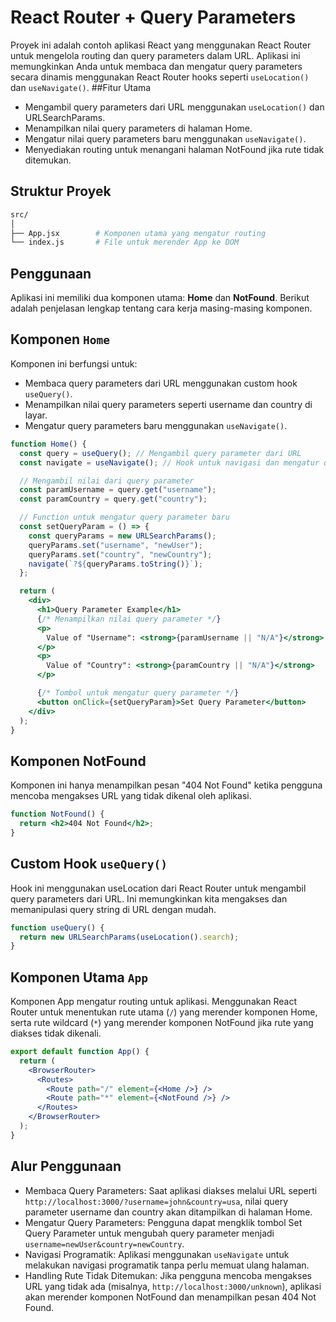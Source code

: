 # React Router + Query Parameters

Proyek ini adalah contoh aplikasi React yang menggunakan React Router untuk mengelola routing dan query parameters dalam URL. Aplikasi ini memungkinkan Anda untuk membaca dan mengatur query parameters secara dinamis menggunakan React Router hooks seperti `useLocation()` dan `useNavigate()`.
##Fitur Utama

- Mengambil query parameters dari URL menggunakan `useLocation()` dan URLSearchParams.
- Menampilkan nilai query parameters di halaman Home.
- Mengatur nilai query parameters baru menggunakan `useNavigate()`.
- Menyediakan routing untuk menangani halaman NotFound jika rute tidak ditemukan.

## Struktur Proyek

```bash
src/
│
├── App.jsx        # Komponen utama yang mengatur routing
└── index.js       # File untuk merender App ke DOM
```

## Penggunaan

Aplikasi ini memiliki dua komponen utama: **Home** dan **NotFound**. Berikut adalah penjelasan lengkap tentang cara kerja masing-masing komponen.

## Komponen `Home`

Komponen ini berfungsi untuk:

- Membaca query parameters dari URL menggunakan custom hook `useQuery()`.
- Menampilkan nilai query parameters seperti username dan country di layar.
- Mengatur query parameters baru menggunakan `useNavigate()`.

```jsx
function Home() {
  const query = useQuery(); // Mengambil query parameter dari URL
  const navigate = useNavigate(); // Hook untuk navigasi dan mengatur query parameter

  // Mengambil nilai dari query parameter
  const paramUsername = query.get("username");
  const paramCountry = query.get("country");

  // Function untuk mengatur query parameter baru
  const setQueryParam = () => {
    const queryParams = new URLSearchParams();
    queryParams.set("username", "newUser");
    queryParams.set("country", "newCountry");
    navigate(`?${queryParams.toString()}`);
  };

  return (
    <div>
      <h1>Query Parameter Example</h1>
      {/* Menampilkan nilai query parameter */}
      <p>
        Value of "Username": <strong>{paramUsername || "N/A"}</strong>
      </p>
      <p>
        Value of "Country": <strong>{paramCountry || "N/A"}</strong>
      </p>

      {/* Tombol untuk mengatur query parameter */}
      <button onClick={setQueryParam}>Set Query Parameter</button>
    </div>
  );
}
```

## Komponen NotFound

Komponen ini hanya menampilkan pesan "404 Not Found" ketika pengguna mencoba mengakses URL yang tidak dikenal oleh aplikasi.

```jsx
function NotFound() {
  return <h2>404 Not Found</h2>;
}
```

## Custom Hook `useQuery()`

Hook ini menggunakan useLocation dari React Router untuk mengambil query parameters dari URL. Ini memungkinkan kita mengakses dan memanipulasi query string di URL dengan mudah.

```jsx
function useQuery() {
  return new URLSearchParams(useLocation().search);
}
```

## Komponen Utama `App`

Komponen App mengatur routing untuk aplikasi. Menggunakan React Router untuk menentukan rute utama (`/`) yang merender komponen Home, serta rute wildcard (`*`) yang merender komponen NotFound jika rute yang diakses tidak dikenali.

```jsx
export default function App() {
  return (
    <BrowserRouter>
      <Routes>
        <Route path="/" element={<Home />} />
        <Route path="*" element={<NotFound />} />
      </Routes>
    </BrowserRouter>
  );
}
```

## Alur Penggunaan

- Membaca Query Parameters: Saat aplikasi diakses melalui URL seperti `http://localhost:3000/?username=john&country=usa`, nilai query parameter username dan country akan ditampilkan di halaman Home.
- Mengatur Query Parameters: Pengguna dapat mengklik tombol Set Query Parameter untuk mengubah query parameter menjadi `username=newUser&country=newCountry`.
- Navigasi Programatik: Aplikasi menggunakan `useNavigate` untuk melakukan navigasi programatik tanpa perlu memuat ulang halaman.
- Handling Rute Tidak Ditemukan: Jika pengguna mencoba mengakses URL yang tidak ada (misalnya, `http://localhost:3000/unknown`), aplikasi akan merender komponen NotFound dan menampilkan pesan 404 Not Found.
